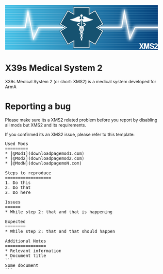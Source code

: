 

<div style="text-align: center;"><img src="https://raw.githubusercontent.com/X39/XMS2/master/XMS2_Logo_PageHeader.png" /></div>

X39s Medical System 2
=====================
X39s Medical System 2 (or short: XMS2) is a medical system developed for ArmA

Reporting a bug
===============
Please make sure its a XMS2 related problem before you report by disabling all mods but XMS2 and its requirements.

If you confirmed its an XMS2 issue, please refer to this template:
<pre>
Used Mods
=========
* [@Mod1](downloadpagemod1.com)
* [@Mod2](downloadpagemod2.com)
* [@ModN](downloadpagemoN.com)

Steps to reproduce
==================
1. Do this
2. Do that
3. Do here

Issues
======
* While step 2: that and that is happening

Expected
========
* While step 2: that and that should happen

Additional Notes
================
* Relevant information
* Document title
```
Some document
```
</pre>
